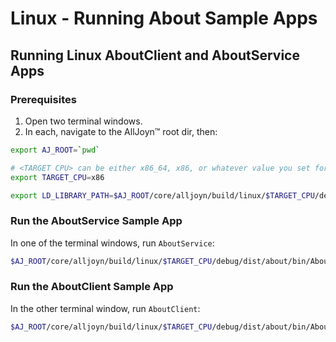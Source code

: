# Linux - Running About Sample Apps

## Running Linux AboutClient and AboutService Apps

### Prerequisites

1. Open two terminal windows.
2. In each, navigate to the AllJoyn&trade; root dir, then:

```sh
export AJ_ROOT=`pwd`

# <TARGET CPU> can be either x86_64, x86, or whatever value you set for "CPU=" when running SCons.
export TARGET_CPU=x86

export LD_LIBRARY_PATH=$AJ_ROOT/core/alljoyn/build/linux/$TARGET_CPU/debug/dist/cpp/lib:$AJ_ROOT/core/alljoyn/build/linux/$TARGET_CPU/debug/dist/about/lib:$LD_LIBRARY_PATH
```

### Run the AboutService Sample App

In one of the terminal windows, run `AboutService`:

```sh
$AJ_ROOT/core/alljoyn/build/linux/$TARGET_CPU/debug/dist/about/bin/AboutService
```

### Run the AboutClient Sample App

In the other terminal window, run `AboutClient`:

```sh
$AJ_ROOT/core/alljoyn/build/linux/$TARGET_CPU/debug/dist/about/bin/AboutClient
```
